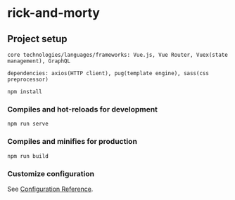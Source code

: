 # rick-and-morty

## Project setup
```
core technologies/languages/frameworks: Vue.js, Vue Router, Vuex(state management), GraphQL

dependencies: axios(HTTP client), pug(template engine), sass(css preprocessor)

npm install
```

### Compiles and hot-reloads for development
```
npm run serve
```

### Compiles and minifies for production
```
npm run build
```

### Customize configuration
See [Configuration Reference](https://cli.vuejs.org/config/).
